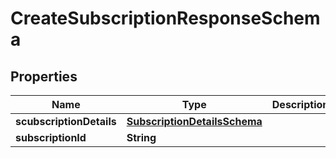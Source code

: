 

# CreateSubscriptionResponseSchema


## Properties

Name | Type | Description | Notes
------------ | ------------- | ------------- | -------------
**scubscriptionDetails** | [**SubscriptionDetailsSchema**](SubscriptionDetailsSchema.md) |  |  [optional]
**subscriptionId** | **String** |  |  [optional]



